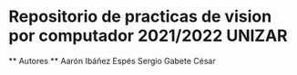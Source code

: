# Repositorio de practicas de vision por computador 2021/2022 UNIZAR 
** Autores **
Aarón Ibáñez Espés
Sergio Gabete César
